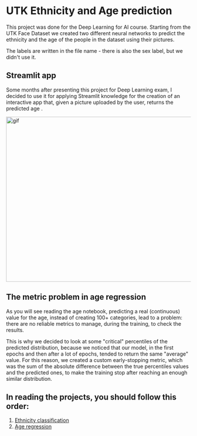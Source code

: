 # UTK Ethnicity and Age prediction

This project was done for the Deep Learning for AI course.
Starting from the UTK Face Dataset we created two different neural networks to predict the ethnicity and the age of the people in the dataset using their pictures.

The labels are written in the file name - there is also the sex label, but we didn't use it.


## Streamlit app

Some months after presenting this project for Deep Learning exam, I decided to use it for applying Streamlit knowledge for the creation of an interactive app that, given a picture uploaded by the user, returns the predicted age .

<img src="age_preds.gif" alt="gif" width="800" height="450">




## The metric problem in age regression

As you will see reading the age notebook, predicting a real (continuous) value for the age, instead of creating 100+ categories, lead to a problem: there are no reliable metrics to manage, during the training, to check the results.

This is why we decided to look at some "critical" percentiles of the predicted distribution, because we noticed that our model, in the first epochs and then after a lot of epochs, tended to return the same "average" value.
For this reason, we created a custom early-stopping metric, which was the sum of the absolute difference between the true percentiles values and the predicted ones, to make the training stop after reaching an enough similar distribution.

## In reading the projects, you should follow this order:

1. [Ethnicity classification](https://github.com/leoiania/utk-age-and-ethnicity/blob/master/notebooks/ethnicity_classification.ipynb)
2. [Age regression](https://github.com/leoiania/utk-age-and-ethnicity/blob/master/notebooks/age_regression.ipynb)
